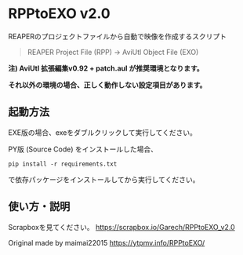 # RPPtoEXO v2.0
REAPERのプロジェクトファイルから自動で映像を作成するスクリプト
>REAPER Project File (RPP) -> AviUtl Object File (EXO)
>
**注) AviUtl 拡張編集v0.92 + patch.aul が推奨環境となります。**

**それ以外の環境の場合、正しく動作しない設定項目があります。**
## 起動方法
EXE版の場合、exeをダブルクリックして実行してください。

PY版 (Source Code) をインストールした場合、
```
pip install -r requirements.txt
```
で依存パッケージをインストールしてから実行してください。

## 使い方・説明
Scrapboxを見てください。
https://scrapbox.io/Garech/RPPtoEXO_v2.0

Original made by maimai22015
https://ytpmv.info/RPPtoEXO/